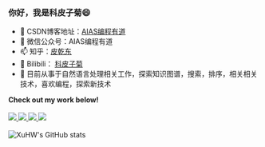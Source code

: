 <!--
**Htring/Htring** is a ✨ _special_ ✨ repository because its `README.md` (this file) appears on your GitHub profile.

Here are some ideas to get you started:

- 🔭 I’m currently working on ...
- 🌱 I’m currently learning ...
- 👯 I’m looking to collaborate on ...
- 🤔 I’m looking for help with ...
- 💬 Ask me about ...
- 📫 How to reach me: ...
- 😄 Pronouns: ...
- ⚡ Fun fact: ...
-->

### 你好，我是科皮子菊😄

- 🌱 CSDN博客地址：<a href="https://piqiandong.blog.csdn.net//">AIAS编程有道</a>
- 👯 微信公众号：AIAS编程有道
- 📫 知乎：[皮乾东](https://www.zhihu.com/people/piqiandong)
- 🔭 Bilibili： [科皮子菊](https://space.bilibili.com/165345450)
- 🤔 目前从事于自然语言处理相关工作，探索知识图谱，搜索，排序，相关相关技术，喜欢编程，探索新技术

<strong>Check out my work below!</strong>
<br><br>
<a href="https://github.com/Htring">
  <img src="https://badges.pufler.dev/visits/Htring/Htring?style=flat-square&color=black&logo=github">
</a>
<a href="https://github.com/Htring">
  <img src="https://badges.pufler.dev/years/Htring?style=flat-square&color=black&logo=github">
</a>
<a href="https://github.com/Htring?tab=repositories">
  <img src="https://badges.pufler.dev/repos/Htring?style=flat-square&color=black&logo=github">
</a>
<a href="https://github.com/Htring">
  <img src="https://badges.pufler.dev/commits/monthly/Htring?style=flat-square&color=black&logo=github">
</a>
<br><br>
![XuHW's GitHub stats](https://github-readme-stats.vercel.app/api?username=Htring&show_icons=true&theme=tokyonight)
<!--
<img src="https://github-readme-stats.vercel.app/api?username=Htring&show_icons=true&hide_border=true">
-->

<!-- ![](https://github-readme-stats.vercel.app/api?username=Htring) -->

<!-- ![Metrics](https://metrics.lecoq.io/Htring?template=classic&config.timezone=Asia%2FShanghai) -->
